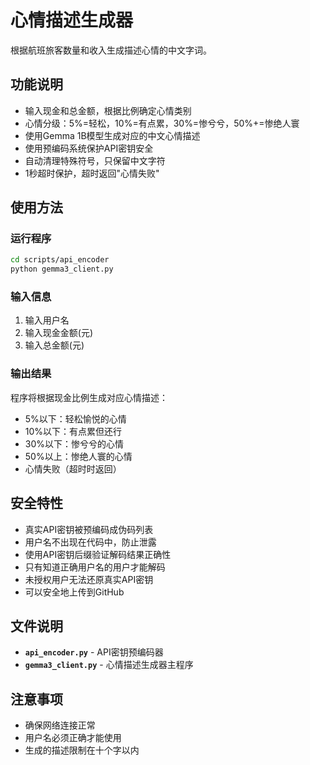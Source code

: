 # 心情描述生成器

根据航班旅客数量和收入生成描述心情的中文字词。

## 功能说明

- 输入现金和总金额，根据比例确定心情类别
- 心情分级：5%=轻松，10%=有点累，30%=惨兮兮，50%+=惨绝人寰
- 使用Gemma 1B模型生成对应的中文心情描述
- 使用预编码系统保护API密钥安全
- 自动清理特殊符号，只保留中文字符
- 1秒超时保护，超时返回"心情失败"

## 使用方法

### 运行程序
```bash
cd scripts/api_encoder
python gemma3_client.py
```

### 输入信息
1. 输入用户名
2. 输入现金金额(元)
3. 输入总金额(元)

### 输出结果
程序将根据现金比例生成对应心情描述：
- 5%以下：轻松愉悦的心情
- 10%以下：有点累但还行
- 30%以下：惨兮兮的心情
- 50%以上：惨绝人寰的心情
- 心情失败（超时时返回）

## 安全特性

- 真实API密钥被预编码成伪码列表
- 用户名不出现在代码中，防止泄露
- 使用API密钥后缀验证解码结果正确性
- 只有知道正确用户名的用户才能解码
- 未授权用户无法还原真实API密钥
- 可以安全地上传到GitHub

## 文件说明

- **`api_encoder.py`** - API密钥预编码器
- **`gemma3_client.py`** - 心情描述生成器主程序

## 注意事项

- 确保网络连接正常
- 用户名必须正确才能使用
- 生成的描述限制在十个字以内
